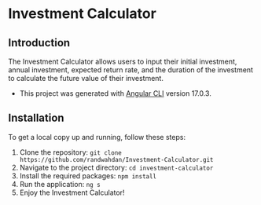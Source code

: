 # Investment Calculator

## Introduction

The Investment Calculator allows users to input their initial investment, annual investment, expected return rate, and the duration of the investment to calculate the future value of their investment.

- This project was generated with [Angular CLI](https://github.com/angular/angular-cli) version 17.0.3.

## Installation
To get a local copy up and running, follow these steps:

1. Clone the repository:
   `git clone https://github.com/randwahdan/Investment-Calculator.git`
2. Navigate to the project directory:
   `cd investment-calculator`
3. Install the required packages:
   `npm install`
4. Run the application:
   `ng s`
5. Enjoy the Investment Calculator!



